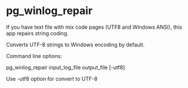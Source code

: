 # pg_winlog_repair
If you have text file with mix code pages (UTF8 and Windows ANSI), this app repairs string coding.

Converts UTF-8 strings to Windows encoding by default.

Command line options:

pg_winlog_repair input_log_file output_file [-utf8]

Use -utf8 option for convert to UTF-8
